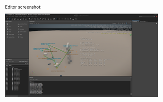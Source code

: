 Editor screenshot:

![alt tag](https://raw.githubusercontent.com/OzanOzkan/CRYENGINE-Code-Snippets/master/AI/img.png)
